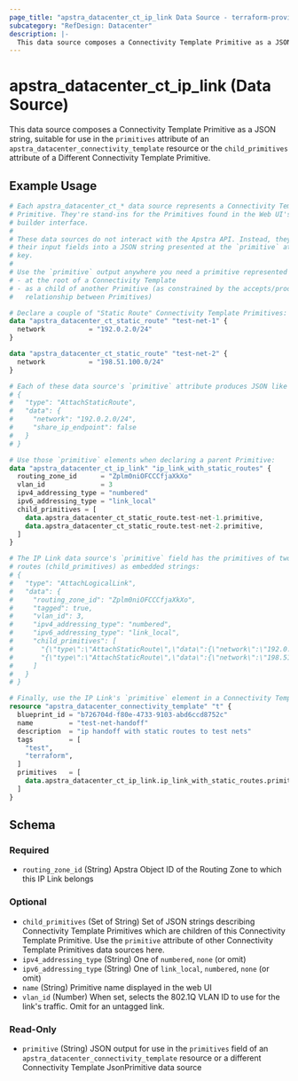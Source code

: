 ```yaml
---
page_title: "apstra_datacenter_ct_ip_link Data Source - terraform-provider-apstra"
subcategory: "RefDesign: Datacenter"
description: |-
  This data source composes a Connectivity Template Primitive as a JSON string, suitable for use in the primitives attribute of an apstra_datacenter_connectivity_template resource or the child_primitives attribute of a Different Connectivity Template Primitive.
---
```


# apstra_datacenter_ct_ip_link (Data Source)

This data source composes a Connectivity Template Primitive as a JSON string, suitable for use in the `primitives` attribute of an `apstra_datacenter_connectivity_template` resource or the `child_primitives` attribute of a Different Connectivity Template Primitive.


## Example Usage

```terraform
# Each apstra_datacenter_ct_* data source represents a Connectivity Template
# Primitive. They're stand-ins for the Primitives found in the Web UI's CT
# builder interface.
#
# These data sources do not interact with the Apstra API. Instead, they assemble
# their input fields into a JSON string presented at the `primitive` attribute
# key.
#
# Use the `primitive` output anywhere you need a primitive represented as JSON:
# - at the root of a Connectivity Template
# - as a child of another Primitive (as constrained by the accepts/produces
#   relationship between Primitives)

# Declare a couple of "Static Route" Connectivity Template Primitives:
data "apstra_datacenter_ct_static_route" "test-net-1" {
  network           = "192.0.2.0/24"
}

data "apstra_datacenter_ct_static_route" "test-net-2" {
  network           = "198.51.100.0/24"
}

# Each of these data source's `primitive` attribute produces JSON like this:
# {
#   "type": "AttachStaticRoute",
#   "data": {
#     "network": "192.0.2.0/24",
#     "share_ip_endpoint": false
#   }
# }

# Use those `primitive` elements when declaring a parent Primitive:
data "apstra_datacenter_ct_ip_link" "ip_link_with_static_routes" {
  routing_zone_id      = "Zplm0niOFCCCfjaXkXo"
  vlan_id              = 3
  ipv4_addressing_type = "numbered"
  ipv6_addressing_type = "link_local"
  child_primitives = [
    data.apstra_datacenter_ct_static_route.test-net-1.primitive,
    data.apstra_datacenter_ct_static_route.test-net-2.primitive,
  ]
}

# The IP Link data source's `primitive` field has the primitives of two static
# routes (child_primitives) as embedded strings:
# {
#   "type": "AttachLogicalLink",
#   "data": {
#     "routing_zone_id": "Zplm0niOFCCCfjaXkXo",
#     "tagged": true,
#     "vlan_id": 3,
#     "ipv4_addressing_type": "numbered",
#     "ipv6_addressing_type": "link_local",
#     "child_primitives": [
#       "{\"type\":\"AttachStaticRoute\",\"data\":{\"network\":\"192.0.2.0/24\",\"share_ip_endpoint\":false}}",
#       "{\"type\":\"AttachStaticRoute\",\"data\":{\"network\":\"198.51.100.0/24\",\"share_ip_endpoint\":false}}"
#     ]
#   }
# }

# Finally, use the IP Link's `primitive` element in a Connectivity Template:
resource "apstra_datacenter_connectivity_template" "t" {
  blueprint_id = "b726704d-f80e-4733-9103-abd6ccd8752c"
  name         = "test-net-handoff"
  description  = "ip handoff with static routes to test nets"
  tags         = [
    "test",
    "terraform",
  ]
  primitives   = [
    data.apstra_datacenter_ct_ip_link.ip_link_with_static_routes.primitive
  ]
}
```

<!-- schema generated by tfplugindocs -->
## Schema

### Required

- `routing_zone_id` (String) Apstra Object ID of the Routing Zone to which this IP Link belongs

### Optional

- `child_primitives` (Set of String) Set of JSON strings describing Connectivity Template Primitives which are children of this Connectivity Template Primitive. Use the `primitive` attribute of other Connectivity Template Primitives data sources here.
- `ipv4_addressing_type` (String) One of `numbered`, `none` (or omit)
- `ipv6_addressing_type` (String) One of `link_local`, `numbered`, `none` (or omit)
- `name` (String) Primitive name displayed in the web UI
- `vlan_id` (Number) When set, selects the 802.1Q VLAN ID to use for the link's traffic. Omit for an untagged link.

### Read-Only

- `primitive` (String) JSON output for use in the `primitives` field of an `apstra_datacenter_connectivity_template` resource or a different Connectivity Template JsonPrimitive data source
